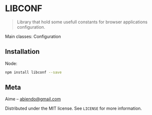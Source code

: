 # LIBCONF
> Library that hold some usefull constants for browser applications configuration.

Main classes: Configuration

## Installation

Node:

```sh
npm install libconf --save
```

## Meta

Aime – abiendo@gmail.com

Distributed under the MIT license. See ``LICENSE`` for more information.